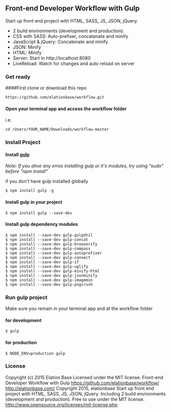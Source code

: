 ## Front-end Developer Workflow with Gulp
Start up front end project with HTML, SASS, JS, JSON, jQuery. 
* 2 build environments (development and production).
* CSS with SASS: Auto-prefixer, concatenate and minify
* JavaScript & jQuery: Concatenate and minify
* JSON: Minify
* HTML: Minify
* Server: Start in http://localhost:8080 
* LiveReload: Watch for changes and auto reload on server

### Get ready
####First clone or download this repo
```
https://github.com/elationbase/workflow.git
```
#### Open your terminal app and access the workflow folder
i.e.
```
cd /Users/YOUR_NAME/Downloads/workflow-master 
```

### Install Project
#### Install <a href="http://gulpjs.com/">gulp</a>
_Note: If you ahve any erros installing gulp or it's modules, try using "sudo" before "npm install"_

if you don't have gulp installed globally 
```
$ npm install gulp -g
```
#### Install gulp in your project
```
$ npm install gulp --save-dev
```
#### Install gulp dependency modules
```
$ npm install --save-dev gulp-gulpUtil 
$ npm install --save-dev gulp-concat 
$ npm install --save-dev gulp-browserify 
$ npm install --save-dev gulp-compass 
$ npm install --save-dev gulp-autoprefixer 
$ npm install --save-dev gulp-connect 
$ npm install --save-dev gulp-if 
$ npm install --save-dev gulp-uglify 
$ npm install --save-dev gulp-minify-html 
$ npm install --save-dev gulp-jsonminify 
$ npm install --save-dev gulp-imagemin 
$ npm install --save-dev gulp-pngcrush
```
	
### Run gulp project
Make sure you remain in your terminal app and at the workflow folder

#### for development
```
$ gulp
```
#### for production
```
$ NODE_ENV=production gulp
```

### License
Copyright (c) 2015 Elation Base Licensed under the MIT license.
Front-end Developer Workflow with Gulp
https://github.com/elationbase/workflow/
<a href="http://elationbase.com/">http://elationbase.com/</a>
Copyright 2015, elationbase
Start up front end project with HTML, SASS, JS, JSON, jQuery. Including 2 build environments (development and production).
Free to use under the MIT license.
http://www.opensource.org/licenses/mit-license.php